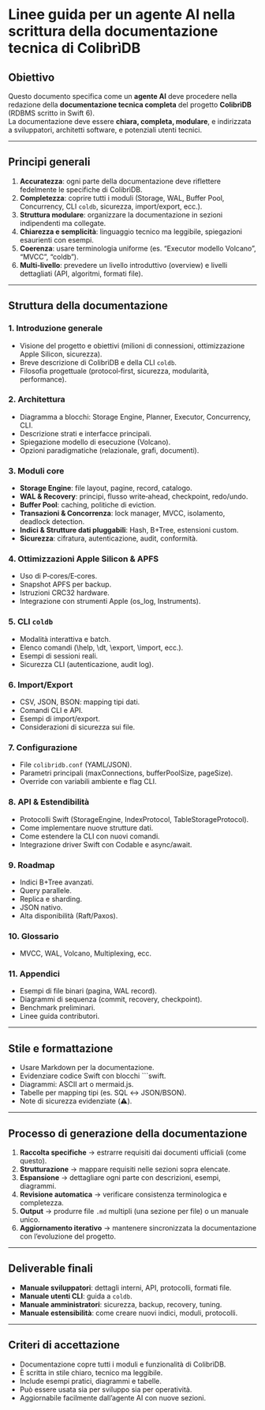 # Linee guida per un agente AI nella scrittura della documentazione tecnica di ColibrìDB

## Obiettivo
Questo documento specifica come un **agente AI** deve procedere nella redazione della **documentazione tecnica completa** del progetto **ColibrìDB** (RDBMS scritto in Swift 6).  
La documentazione deve essere **chiara, completa, modulare**, e indirizzata a sviluppatori, architetti software, e potenziali utenti tecnici.

---

## Principi generali
1. **Accuratezza**: ogni parte della documentazione deve riflettere fedelmente le specifiche di ColibrìDB.  
2. **Completezza**: coprire tutti i moduli (Storage, WAL, Buffer Pool, Concurrency, CLI `coldb`, sicurezza, import/export, ecc.).  
3. **Struttura modulare**: organizzare la documentazione in sezioni indipendenti ma collegate.  
4. **Chiarezza e semplicità**: linguaggio tecnico ma leggibile, spiegazioni esaurienti con esempi.  
5. **Coerenza**: usare terminologia uniforme (es. “Executor modello Volcano”, “MVCC”, “coldb”).  
6. **Multi‑livello**: prevedere un livello introduttivo (overview) e livelli dettagliati (API, algoritmi, formati file).  

---

## Struttura della documentazione

### 1. Introduzione generale
- Visione del progetto e obiettivi (milioni di connessioni, ottimizzazione Apple Silicon, sicurezza).  
- Breve descrizione di ColibrìDB e della CLI `coldb`.  
- Filosofia progettuale (protocol‑first, sicurezza, modularità, performance).

### 2. Architettura
- Diagramma a blocchi: Storage Engine, Planner, Executor, Concurrency, CLI.  
- Descrizione strati e interfacce principali.  
- Spiegazione modello di esecuzione (Volcano).  
- Opzioni paradigmatiche (relazionale, grafi, documenti).

### 3. Moduli core
- **Storage Engine**: file layout, pagine, record, catalogo.  
- **WAL & Recovery**: principi, flusso write‑ahead, checkpoint, redo/undo.  
- **Buffer Pool**: caching, politiche di eviction.  
- **Transazioni & Concorrenza**: lock manager, MVCC, isolamento, deadlock detection.  
- **Indici & Strutture dati pluggabili**: Hash, B+Tree, estensioni custom.  
- **Sicurezza**: cifratura, autenticazione, audit, conformità.  

### 4. Ottimizzazioni Apple Silicon & APFS
- Uso di P‑cores/E‑cores.  
- Snapshot APFS per backup.  
- Istruzioni CRC32 hardware.  
- Integrazione con strumenti Apple (os_log, Instruments).

### 5. CLI `coldb`
- Modalità interattiva e batch.  
- Elenco comandi (\help, \dt, \export, \import, ecc.).  
- Esempi di sessioni reali.  
- Sicurezza CLI (autenticazione, audit log).

### 6. Import/Export
- CSV, JSON, BSON: mapping tipi dati.  
- Comandi CLI e API.  
- Esempi di import/export.  
- Considerazioni di sicurezza sui file.

### 7. Configurazione
- File `colibridb.conf` (YAML/JSON).  
- Parametri principali (maxConnections, bufferPoolSize, pageSize).  
- Override con variabili ambiente e flag CLI.

### 8. API & Estendibilità
- Protocolli Swift (StorageEngine, IndexProtocol, TableStorageProtocol).  
- Come implementare nuove strutture dati.  
- Come estendere la CLI con nuovi comandi.  
- Integrazione driver Swift con Codable e async/await.

### 9. Roadmap
- Indici B+Tree avanzati.  
- Query parallele.  
- Replica e sharding.  
- JSON nativo.  
- Alta disponibilità (Raft/Paxos).

### 10. Glossario
- MVCC, WAL, Volcano, Multiplexing, ecc.

### 11. Appendici
- Esempi di file binari (pagina, WAL record).  
- Diagrammi di sequenza (commit, recovery, checkpoint).  
- Benchmark preliminari.  
- Linee guida contributori.

---

## Stile e formattazione
- Usare Markdown per la documentazione.  
- Evidenziare codice Swift con blocchi ```swift.  
- Diagrammi: ASCII art o mermaid.js.  
- Tabelle per mapping tipi (es. SQL ↔ JSON/BSON).  
- Note di sicurezza evidenziate (⚠️).  

---

## Processo di generazione della documentazione
1. **Raccolta specifiche** → estrarre requisiti dai documenti ufficiali (come questo).  
2. **Strutturazione** → mappare requisiti nelle sezioni sopra elencate.  
3. **Espansione** → dettagliare ogni parte con descrizioni, esempi, diagrammi.  
4. **Revisione automatica** → verificare consistenza terminologica e completezza.  
5. **Output** → produrre file `.md` multipli (una sezione per file) o un manuale unico.  
6. **Aggiornamento iterativo** → mantenere sincronizzata la documentazione con l’evoluzione del progetto.

---

## Deliverable finali
- **Manuale sviluppatori**: dettagli interni, API, protocolli, formati file.  
- **Manuale utenti CLI**: guida a `coldb`.  
- **Manuale amministratori**: sicurezza, backup, recovery, tuning.  
- **Manuale estensibilità**: come creare nuovi indici, moduli, protocolli.

---

## Criteri di accettazione
- Documentazione copre tutti i moduli e funzionalità di ColibrìDB.  
- È scritta in stile chiaro, tecnico ma leggibile.  
- Include esempi pratici, diagrammi e tabelle.  
- Può essere usata sia per sviluppo sia per operatività.  
- Aggiornabile facilmente dall’agente AI con nuove sezioni.

